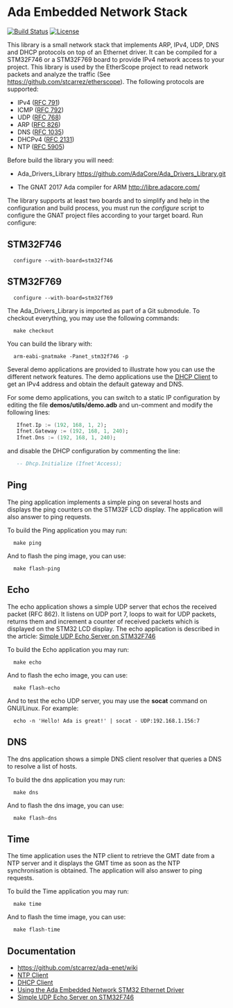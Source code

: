 # Ada Embedded Network Stack

[![Build Status](https://img.shields.io/jenkins/s/http/jenkins.vacs.fr/Ada-Enet.svg)](http://jenkins.vacs.fr/job/Ada-Enet/)
[![License](http://img.shields.io/badge/license-APACHE2-blue.svg)](LICENSE)

This library is a small network stack that implements ARP, IPv4, UDP, DNS and DHCP protocols
on top of an Ethernet driver.  It can be compiled for a STM32F746 or a STM32F769 board
to provide IPv4 network access to your project.  This library is used
by the EtherScope project to read network packets and analyze the traffic
(See https://github.com/stcarrez/etherscope).  The following protocols are supported:

* IPv4 ([RFC 791](https://tools.ietf.org/html/rfc791))
* ICMP ([RFC 792](https://tools.ietf.org/html/rfc792))
* UDP ([RFC 768](https://tools.ietf.org/html/rfc768))
* ARP ([RFC 826](https://tools.ietf.org/html/rfc826))
* DNS ([RFC 1035](https://tools.ietf.org/html/rfc1035))
* DHCPv4 ([RFC 2131](https://tools.ietf.org/html/rfc2131))
* NTP ([RFC 5905](https://tools.ietf.org/html/rfc5905))

Before build the library you will need:

* Ada_Drivers_Library
  https://github.com/AdaCore/Ada_Drivers_Library.git

* The GNAT 2017 Ada compiler for ARM
  http://libre.adacore.com/

The library supports at least two boards and to simplify and help in the configuration
and build process, you must run the *configure* script to configure the GNAT project
files according to your target board.  Run configure:

## STM32F746

```shell
  configure --with-board=stm32f746
```

## STM32F769

```shell
  configure --with-board=stm32f769
```


The Ada_Drivers_Library is imported as part of a Git submodule.  To checkout everything, you may use
the following commands:

```shell
  make checkout
```

You can build the library with:

```shell
  arm-eabi-gnatmake -Panet_stm32f746 -p
```

Several demo applications are provided to illustrate how you can use the different
network features.  The demo applications use the [DHCP Client](https://github.com/stcarrez/ada-enet/wiki/Net_DHCP)
to get an IPv4 address and obtain the default gateway and DNS.

For some demo applications, you can switch to a static IP configuration by editing the file
**demos/utils/demo.adb** and un-comment and modify the following lines:

```ada
   Ifnet.Ip := (192, 168, 1, 2);
   Ifnet.Gateway := (192, 168, 1, 240);
   Ifnet.Dns := (192, 168, 1, 240);
```

and disable the DHCP configuration by commenting the line:

```ada
   -- Dhcp.Initialize (Ifnet'Access);
```

## Ping

The ping application implements a simple ping on several hosts and displays
the ping counters on the STM32F LCD display.  The application will also answer
to ping requests.

To build the Ping application you may run:

```shell
  make ping
```

And to flash the ping image, you can use:

```shell
  make flash-ping
```

## Echo

The echo application shows a simple UDP server that echos the received packet (RFC 862).
It listens on UDP port 7, loops to wait for UDP packets, returns them and increment a
counter of received packets which is displayed on the STM32 LCD display.
The echo application is described in the article: [Simple UDP Echo Server on STM32F746](http://blog.vacs.fr/vacs/blogs/post.html?post=2016/12/04/Simple-UDP-Echo-Server-on-STM32F746)

To build the Echo application you may run:

```shell
  make echo
```

And to flash the echo image, you can use:

```shell
  make flash-echo
```

And to test the echo UDP server, you may use the **socat** command on GNU/Linux.
For example:

```shell
  echo -n 'Hello! Ada is great!' | socat - UDP:192.168.1.156:7
```

## DNS

The dns application shows a simple DNS client resolver that queries a DNS to resolve a list
of hosts. 

To build the dns application you may run:

```shell
  make dns
```

And to flash the dns image, you can use:

```shell
  make flash-dns
```

## Time

The time application uses the NTP client to retrieve the GMT date from a NTP server
and it displays the GMT time as soon as the NTP synchronisation is obtained.
The application will also answer to ping requests.

To build the Time application you may run:

```shell
  make time
```

And to flash the time image, you can use:

```shell
  make flash-time
```

## Documentation

- https://github.com/stcarrez/ada-enet/wiki
- [NTP Client](https://github.com/stcarrez/ada-enet/wiki/Net_NTP)
- [DHCP Client](https://github.com/stcarrez/ada-enet/wiki/Net_DHCP)
- [Using the Ada Embedded Network STM32 Ethernet Driver](http://blog.vacs.fr/vacs/blogs/post.html?post=2016/09/29/Using-the-Ada-Embedded-Network-STM32-Ethernet-Driver)
- [Simple UDP Echo Server on STM32F746](http://blog.vacs.fr/vacs/blogs/post.html?post=2016/12/04/Simple-UDP-Echo-Server-on-STM32F746)
